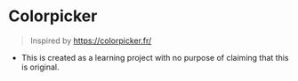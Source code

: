 # Colorpicker

> Inspired by https://colorpicker.fr/


- This is created as a learning project with no purpose of claiming that this is original.

